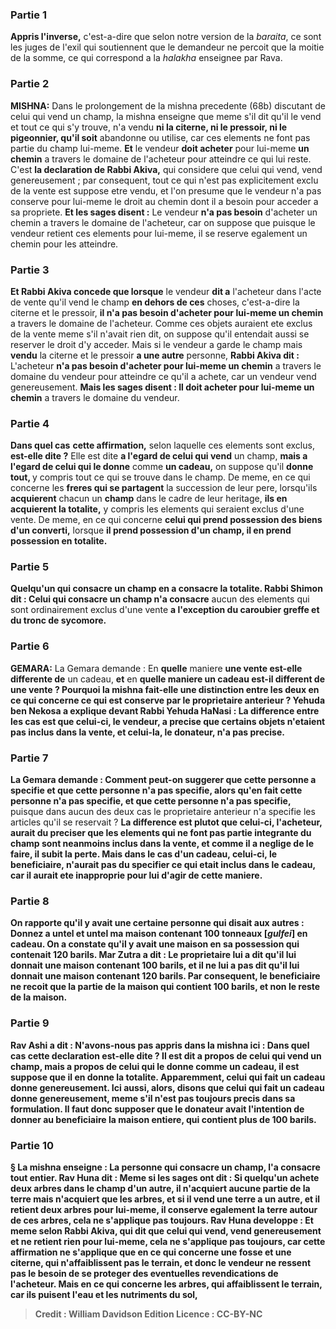 
### Partie 1
<b>Appris l'inverse,</b> c'est-a-dire que selon notre version de la <i>baraita</i>, ce sont les juges de l'exil qui soutiennent que le demandeur ne percoit que la moitie de la somme, ce qui correspond a la <i>halakha</i> enseignee par Rava.

### Partie 2
<strong>MISHNA:</strong> Dans le prolongement de la mishna precedente (68b) discutant de celui qui vend un champ, la mishna enseigne que meme s'il dit qu'il le vend et tout ce qui s'y trouve, n'a vendu <b>ni la citerne, ni le pressoir, ni le pigeonnier, qu'il soit</b> abandonne ou utilise,</b> car ces elements ne font pas partie du champ lui-meme. <b>Et</b> le vendeur <b>doit acheter</b> pour lui-meme <b>un chemin</b> a travers le domaine de l'acheteur pour atteindre ce qui lui reste. C'est <b>la declaration de Rabbi Akiva,</b> qui considere que celui qui vend, vend genereusement ; par consequent, tout ce qui n'est pas explicitement exclu de la vente est suppose etre vendu, et l'on presume que le vendeur n'a pas conserve pour lui-meme le droit au chemin dont il a besoin pour acceder a sa propriete. <b>Et les sages disent :</b> Le vendeur <b>n'a pas besoin</b> d'acheter un chemin a travers le domaine de l'acheteur, car on suppose que puisque le vendeur retient ces elements pour lui-meme, il se reserve egalement un chemin pour les atteindre.

### Partie 3
<b>Et Rabbi Akiva concede que lorsque</b> le vendeur <b>dit a</b> l'acheteur dans l'acte de vente qu'il vend le champ <b>en dehors de ces</b> choses, c'est-a-dire la citerne et le pressoir, <b>il n'a pas besoin d'acheter pour lui-meme un chemin</b> a travers le domaine de l'acheteur. Comme ces objets auraient ete exclus de la vente meme s'il n'avait rien dit, on suppose qu'il entendait aussi se reserver le droit d'y acceder. Mais si le vendeur a garde le champ mais <b>vendu</b> la citerne et le pressoir <b>a une autre</b> personne, <b>Rabbi Akiva dit :</b> L'acheteur <b>n'a pas besoin d'acheter pour lui-meme un chemin</b> a travers le domaine du vendeur pour atteindre ce qu'il a achete, car un vendeur vend genereusement. <b>Mais les sages disent : Il doit acheter pour lui-meme un chemin</b> a travers le domaine du vendeur.

### Partie 4
<b>Dans quel cas</b> <b>cette affirmation,</b> selon laquelle ces elements sont exclus, <b>est-elle dite ?</b> Elle est dite <b>a l'egard de celui qui vend</b> un champ, <b>mais a l'egard de celui qui le donne</b> comme <b>un cadeau,</b> on suppose qu'il <b>donne tout, </b> y compris tout ce qui se trouve dans le champ. De meme, en ce qui concerne les <b>freres qui se partagent</b> la succession de leur pere, lorsqu'ils <b>acquierent</b> chacun un <b>champ</b> dans le cadre de leur heritage, <b>ils en acquierent la totalite,</b> y compris les elements qui seraient exclus d'une vente. De meme, en ce qui concerne <b>celui qui prend possession des biens d'un converti,</b> lorsque <b>il prend possession d'un champ, il en prend possession en totalite.</b>

### Partie 5
<b>Quelqu'un qui consacre un champ en a consacre la totalite. Rabbi Shimon dit : Celui qui consacre un champ n'a consacre</b> aucun des elements qui sont ordinairement exclus d'une vente <b>a l'exception du caroubier greffe et du tronc de sycomore.</b>

### Partie 6
<strong>GEMARA:</strong> La Gemara demande : En <b>quelle</b> maniere <b>une vente est-elle differente de</b> un cadeau, <b>et</b> en <b>quelle maniere <b>un cadeau est-il different de</b> une vente ? Pourquoi la mishna fait-elle une distinction entre les deux en ce qui concerne ce qui est conserve par le proprietaire anterieur ? <b>Yehuda ben Nekosa a explique devant Rabbi</b> Yehuda HaNasi : La difference entre les cas est que <b>celui-ci</b>, le vendeur, a <b>precise</b> que certains objets n'etaient pas inclus dans la vente, <b>et celui-la</b>, le donateur, <b>n'a pas precise.</b>

### Partie 7
La Gemara demande : Comment peut-on suggerer que <b>cette</b> personne a <b>specifie et que</b> cette personne <b>n'a pas specifie,</b> alors qu'en fait <b>cette personne</b> n'a pas specifie, et que cette personne n'a pas specifie,</b> puisque dans aucun des deux cas le proprietaire anterieur n'a specifie les articles qu'il se reservait ? <b>La difference est plutot que <b>celui-ci</b>, l'acheteur, <b>aurait du preciser</b> que les elements qui ne font pas partie integrante du champ sont neanmoins inclus dans la vente, et comme il a neglige de le faire, il subit la perte. <b>Mais</b> dans le cas d'un cadeau, <b>celui-ci</b>, le beneficiaire, <b>n'aurait pas du specifier</b> ce qui etait inclus dans le cadeau, car il aurait ete inapproprie pour lui d'agir de cette maniere.

### Partie 8
On rapporte qu'il y avait <b>une certaine</b> personne <b>qui disait aux</b> autres : <b>Donnez a untel et untel</b> ma <b>maison contenant 100 tonneaux [<i>gulfei</i>]</b> en cadeau. <b>On a constate qu'il y avait</b> une maison en sa possession qui <b>contenait 120</b> barils. <b>Mar Zutra a dit :</b> Le proprietaire lui a <b>dit</b> qu'il lui donnait une maison contenant <b>100</b> barils, <b>et</b> il ne lui a <b>pas dit</b> qu'il lui donnait une maison contenant <b>120</b> barils. Par consequent, le beneficiaire ne recoit que la partie de la maison qui contient 100 barils, et non le reste de la maison.

### Partie 9
<b>Rav Ashi a dit : N'avons-nous pas appris</b> dans la mishna ici : <b>Dans quel</b> cas <b>cette declaration est-elle dite ?</b> Il est dit <b>a propos de celui qui vend</b> un champ, <b>mais a propos de celui qui le donne</b> comme <b>un cadeau,</b> il est suppose que <b>il en donne la totalite. Apparemment, celui qui fait un cadeau donne genereusement. Ici aussi,</b> alors, disons que <b>celui qui fait un cadeau donne genereusement,</b> meme s'il n'est pas toujours precis dans sa formulation. Il faut donc supposer que le donateur avait l'intention de donner au beneficiaire la maison entiere, qui contient plus de 100 barils.

### Partie 10
§ La mishna enseigne : <b>La personne qui consacre un champ, l'a consacre</b> tout entier. <b>Rav Huna dit : Meme si les sages ont dit :</b> Si <b>quelqu'un achete deux arbres dans</b> le champ <b>d'un autre, il n'acquiert</b> aucune partie de <b>la terre</b> mais n'acquiert que les arbres, et si <b>il vend une terre</b> a un autre, <b>et</b> il <b>retient deux arbres pour lui-meme, il</b> conserve egalement <b>la terre</b> autour de ces arbres, cela ne s'applique pas toujours. Rav Huna developpe : <b>Et meme selon Rabbi Akiva, qui dit</b> que <b>celui qui vend, vend genereusement</b> et ne retient rien pour lui-meme, <b>cela ne s'applique pas toujours,</b> car <b>cette affirmation</b> ne s'applique que <b>en ce qui concerne une fosse et une citerne, qui n'affaiblissent pas le terrain,</b> et donc le vendeur ne ressent pas le besoin de se proteger des eventuelles revendications de l'acheteur. <b>Mais</b> en ce qui concerne les <b>arbres, qui affaiblissent le terrain,</b> car ils puisent l'eau et les nutriments du sol,

>Credit : William Davidson Edition
>Licence : CC-BY-NC